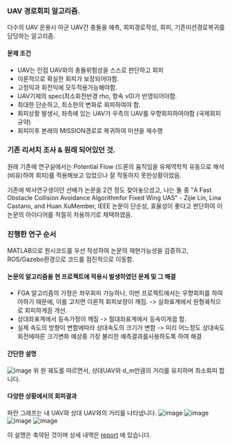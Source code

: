 ### UAV 경로회피 알고리즘. 
다수의 UAV 운용시 아군 UAV간 충돌을 예측, 회피경로작성, 회피, 기존미션경로복귀를 담당하는 알고리즘.

#### 문제 조건
- UAV는 인접 UAV와의 충돌위험성을 스스로 판단하고 회피
- 이론적으로 확실한 회피가 보장되어야함.
- 고정익과 회전익에 모두적용가능해야함.
- UAV기체의 spec(최소회전반경 rho, 항속 v0)가 반영되어야함.
- 최대한 단순하고, 최소한의 변화로 회피하여야 함.
- 회피상황 발생시, 좌측에 있는 UAV가 우측의 UAV를 우향회피하여야함 (국제회피규약)
- 회피이후 본래의 MISSION경로로 복귀하여 미션을 재수행

### 기존 리서치 조사 & 원래 되어있던 것.
원래 기존에 연구실에서는 Potential Flow (드론의 움직임을 유체역학적 유동으로 해석(비유)하여 회피)를 
적용해보고 있었으나 잘 작동하지 못한상황이었음.

기존에 박사연구생이던 선배가 논문을 2건 정도 찾아놓으셨고,
나는 둘 중
"A Fast Obstacle Collision Avoidance Algorithmfor Fixed Wing UAS" - Zijie
Lin, Lina Castano, and Huan XuMember, IEEE
논문이 단순성, 효율성이 좋다고 판단하여 이 논문의 아이디어를 적절히 차용하기로 채택하였음.

### 진행한 연구 순서
MATLAB으로 원시코드를 우선 작성하여 논문의 재현가능성을 검증하고,
ROS/Gazebo환경으로 코드를 점진적으로 이동함.

#### 논문의 알고리즘을 현 프로젝트에 적용시 발생하였던 문제 및 그 해결
- FGA 알고리즘의 가정은 좌우회피 가능하나, 이번 프로젝트에서는 우향회피를 하여야하기 때문에,
  이를 고치면 이론적 회피보장이 깨짐. -> 실좌표계에서 원형궤적으로 회피하게끔 개선.
- 상대좌표계에서 등속가정이 깨짐 -> 절대좌표계에서 등속이게끔 함.
- 실제 속도의 방향이 변함에따라 상대속도의 크기가 변함 -> 미리 어느정도 상대속도회전에따른 크기변화 예상중 가장 불리한 예측결과를사용하도록 하여 해결

#### 간단한 설명
![image](https://github.com/skiende74/UAV-collision-avoidance/assets/86130706/4c95e342-c15a-4631-a454-df4ffe1eeea1)
위 원 궤도를 따르면서, 상대UAV와 d_m만큼의 거리를 유지하며 최소회피 합니다.

#### 다양한 상황에서의 회피결과
파란 그래프는 내 UAV와 상대 UAV와의 거리를 나타냅니다.
![image](https://github.com/skiende74/UAV-collision-avoidance/assets/86130706/9023716f-a697-4552-aedb-29795cabec1a)
![image](https://github.com/skiende74/UAV-collision-avoidance/assets/86130706/52b7d399-4df7-4170-bb10-9297837b590f)
![image](https://github.com/skiende74/UAV-collision-avoidance/assets/86130706/d1de6f9f-efc3-484b-9722-0d81e17a2216)
![image](https://github.com/skiende74/UAV-collision-avoidance/assets/86130706/dc70d2ae-21e3-4d5b-9ddd-675a2a1ed529)


이 설명은 축약된 것이며 상세 내역은
[report](https://github.com/skiende74/UAV-collision-avoidance/blob/main/report.pdf) 에 있습니다.
